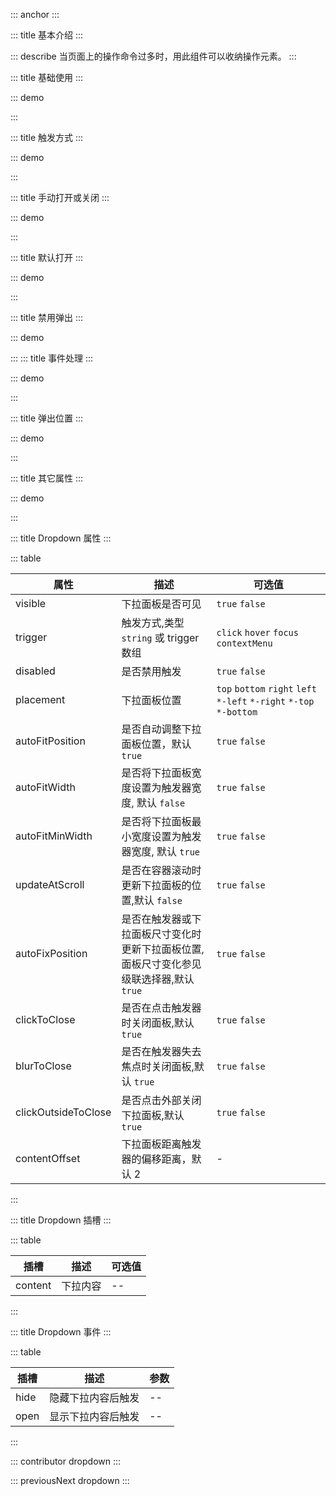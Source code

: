 ::: anchor
:::

::: title 基本介绍
:::

::: describe 当页面上的操作命令过多时，用此组件可以收纳操作元素。
:::

::: title 基础使用
:::

::: demo

<template>
  <lay-dropdown>
    <lay-button type="primary">下拉菜单</lay-button>
    <template #content>
        <lay-dropdown-menu>
          <lay-dropdown-menu-item>选项一</lay-dropdown-menu-item>
          <lay-dropdown-menu-item>选项二</lay-dropdown-menu-item>
          <lay-dropdown-menu-item>选项三</lay-dropdown-menu-item>
        </lay-dropdown-menu>
    </template>
  </lay-dropdown>
</template>

<script>
import { ref } from 'vue'

export default {
  setup() {

    return {
    }
  }
}
</script>

:::

::: title 触发方式
:::

::: demo

<template>
  <lay-dropdown trigger="hover">
    <lay-button>Hover 触发</lay-button>
    <template #content>
        <lay-dropdown-menu>
          <lay-dropdown-menu-item>选项一</lay-dropdown-menu-item>
          <lay-dropdown-menu-item>选项二</lay-dropdown-menu-item>
          <lay-dropdown-menu-item>选项三</lay-dropdown-menu-item>
        </lay-dropdown-menu>
    </template>
  </lay-dropdown>
  &nbsp;&nbsp;
    <lay-dropdown>
    <lay-button>Click 触发</lay-button>
    <template #content>
        <lay-dropdown-menu>
          <lay-dropdown-menu-item>选项一</lay-dropdown-menu-item>
          <lay-dropdown-menu-item>选项二</lay-dropdown-menu-item>
          <lay-dropdown-menu-item>选项三</lay-dropdown-menu-item>
        </lay-dropdown-menu>
    </template>
  </lay-dropdown>
    &nbsp;&nbsp;
    <lay-dropdown trigger="contextMenu">
    <lay-button>contextMenu 触发</lay-button>
    <template #content>
        <lay-dropdown-menu>
          <lay-dropdown-menu-item>选项一</lay-dropdown-menu-item>
          <lay-dropdown-menu-item>选项二</lay-dropdown-menu-item>
          <lay-dropdown-menu-item>选项三</lay-dropdown-menu-item>
        </lay-dropdown-menu>
    </template>
  </lay-dropdown>
        &nbsp;&nbsp;
    <lay-dropdown trigger="focus">
    <lay-input placeholder="Focus 触发"></lay-input>
    <template #content>
        <lay-dropdown-menu>
          <lay-dropdown-menu-item>选项一</lay-dropdown-menu-item>
          <lay-dropdown-menu-item>选项二</lay-dropdown-menu-item>
          <lay-dropdown-menu-item>选项三</lay-dropdown-menu-item>
        </lay-dropdown-menu>
    </template>
  </lay-dropdown>
          &nbsp;&nbsp;
    <lay-dropdown :trigger="['hover','focus','click']">
    <lay-input placeholder="hover focus click"></lay-input>
    <template #content>
        <lay-dropdown-menu>
          <lay-dropdown-menu-item>选项一</lay-dropdown-menu-item>
          <lay-dropdown-menu-item>选项二</lay-dropdown-menu-item>
          <lay-dropdown-menu-item>选项三</lay-dropdown-menu-item>
        </lay-dropdown-menu>
    </template>
  </lay-dropdown>
</template>

<script>
import { ref } from 'vue'

export default {
  setup() {

    return {
    }
  }
}
</script>
:::

::: title 手动打开或关闭
:::

::: demo

<template>
  <lay-button @click="manualRef.open()">打开</lay-button>
  <lay-button @click="manualRef.hide()">关闭</lay-button>
  <br><br>
  <lay-dropdown ref="manualRef" :clickOutsideToClose="false" :clickToClose="false">
    <lay-button type="primary">下拉菜单</lay-button>
    <template #content>
        <lay-dropdown-menu>
          <lay-dropdown-menu-item>选项一</lay-dropdown-menu-item>
          <lay-dropdown-menu-item>选项二</lay-dropdown-menu-item>
          <lay-dropdown-menu-item>选项三</lay-dropdown-menu-item>
        </lay-dropdown-menu>
    </template>
  </lay-dropdown>
</template>

<script>
import { ref } from 'vue'

export default {
  setup() {
    const manualRef = ref()

    return {
      manualRef,
    }
  }
}
</script>

:::

::: title 默认打开
:::

::: demo

<template>
  <lay-dropdown :visible="true" updateAtScroll>
    <lay-button type="primary">下拉菜单</lay-button>
    <template #content>
        <lay-dropdown-menu>
          <lay-dropdown-menu-item>选项一</lay-dropdown-menu-item>
          <lay-dropdown-menu-item>选项二</lay-dropdown-menu-item>
          <lay-dropdown-menu-item>选项三</lay-dropdown-menu-item>
        </lay-dropdown-menu>
    </template>
  </lay-dropdown>
</template>

<script>
import { ref } from 'vue'

export default {
  setup() {

    return {
    }
  }
}
</script>

:::


::: title 禁用弹出
:::

::: demo

<template>
  <lay-dropdown disabled>
    <lay-button type="primary" >禁用弹出</lay-button>
    <template #content>
        <lay-dropdown-menu>
          <lay-dropdown-menu-item>选项一</lay-dropdown-menu-item>
          <lay-dropdown-menu-item>选项二</lay-dropdown-menu-item>
          <lay-dropdown-menu-item>选项三</lay-dropdown-menu-item>
        </lay-dropdown-menu>
    </template>
  </lay-dropdown>
</template>

<script>
import { ref } from 'vue'

export default {
  setup() {

    return {
    }
  }
}
</script>


:::
::: title 事件处理
:::

::: demo

<template>
  <lay-dropdown @open="stat='开启'" @hide="stat='关闭'">
    <lay-button type="primary" >当前状态:{{stat}}</lay-button>
    <template #content>
        <lay-dropdown-menu>
          <lay-dropdown-menu-item>选项一</lay-dropdown-menu-item>
          <lay-dropdown-menu-item>选项二</lay-dropdown-menu-item>
          <lay-dropdown-menu-item>选项三</lay-dropdown-menu-item>
        </lay-dropdown-menu>
    </template>
  </lay-dropdown>
</template>

<script>
import { ref } from 'vue'

export default {
  setup() {
    const stat=ref("关闭")
    return {
      stat
    }
  }
}
</script>

:::

::: title 弹出位置
:::

::: demo

<template>
  <lay-dropdown placement="top-left">
    <lay-button type="primary">topLeft</lay-button>
    <template #content>
      <div style="width:300px;height:200px;"></div> 
    </template>
  </lay-dropdown>
  &nbsp;&nbsp;
  <lay-dropdown placement="top">
    <lay-button type="primary">top</lay-button>
    <template #content>
      <div style="width:300px;height:200px;"></div> 
    </template>
  </lay-dropdown>
  &nbsp;&nbsp;
  <lay-dropdown placement="top-right">
    <lay-button type="primary">topRight</lay-button>
    <template #content>
      <div style="width:300px;height:200px;"></div> 
    </template>
  </lay-dropdown>
  &nbsp;&nbsp;
  <lay-dropdown placement="bottom-left">
    <lay-button type="primary">bottomLeft</lay-button>
    <template #content>
      <div style="width:300px;height:200px;"></div> 
    </template>
  </lay-dropdown>
    &nbsp;&nbsp;
  <lay-dropdown placement="bottom">
    <lay-button type="primary">bottom</lay-button>
    <template #content>
      <div style="width:300px;height:200px;"></div> 
    </template>
  </lay-dropdown>
    &nbsp;&nbsp;
  <lay-dropdown placement="bottom-right">
    <lay-button type="primary">bottomRight</lay-button>
    <template #content>
      <div style="width:300px;height:200px;"></div> 
    </template>
  </lay-dropdown>
  <br><br>
    &nbsp;&nbsp;
  <lay-dropdown placement="right-top">
    <lay-button type="primary">right-top</lay-button>
    <template #content>
      <div style="width:300px;height:200px;"></div> 
    </template>
  </lay-dropdown>
    &nbsp;&nbsp;
  <lay-dropdown placement="right">
    <lay-button type="primary">right</lay-button>
    <template #content>
      <div style="width:300px;height:200px;"></div> 
    </template>
  </lay-dropdown>
    &nbsp;&nbsp;
  <lay-dropdown placement="right-bottom">
    <lay-button type="primary">right-bottom</lay-button>
    <template #content>
      <div style="width:300px;height:200px;"></div> 
    </template>
  </lay-dropdown>
   &nbsp;&nbsp;
    <lay-dropdown placement="left-top">
    <lay-button type="primary">left-top</lay-button>
    <template #content>
      <div style="width:300px;height:200px;"></div> 
    </template>
  </lay-dropdown>
  &nbsp;&nbsp;
  <lay-dropdown placement="left">
    <lay-button type="primary">left</lay-button>
    <template #content>
      <div style="width:300px;height:200px;"></div> 
    </template>
  </lay-dropdown>
  &nbsp;&nbsp;
  <lay-dropdown placement="left-bottom">
    <lay-button type="primary">left-bottom</lay-button>
    <template #content>
      <div style="width:300px;height:200px;"></div> 
    </template>
  </lay-dropdown>
</template>

<script>
import { ref } from 'vue'

export default {
  setup() {

    const btnSize = ref('')
    const toogleSize = () => {
      btnSize.value =  btnSize.value ? '' : 'lg'
    }

    return {
      btnSize,
      toogleSize
    }
  }
}
</script>

:::

::: title 其它属性
:::

::: demo

<template>
   <lay-dropdown placement="bottom-left" autoFitWidth>
    <lay-button type="primary">autoFitWidth</lay-button>
    <template #content>
      <lay-dropdown-menu>
        <lay-dropdown-menu-item>选项一</lay-dropdown-menu-item>
        <lay-dropdown-menu-item>选项二1111111111111111111111</lay-dropdown-menu-item>
        <lay-dropdown-menu-item>选项三</lay-dropdown-menu-item>
      </lay-dropdown-menu>
    </template>
  </lay-dropdown>
  &nbsp;&nbsp;
  <lay-dropdown placement="bottom-left" :autoFitMinWidth="false">
    <lay-button type="primary">关闭 autoFitMinWidth</lay-button>
    <template #content>
      <lay-dropdown-menu>
        <lay-dropdown-menu-item>选项一</lay-dropdown-menu-item>
        <lay-dropdown-menu-item>选项二111111111</lay-dropdown-menu-item>
        <lay-dropdown-menu-item>选项三</lay-dropdown-menu-item>
      </lay-dropdown-menu> 
    </template>
  </lay-dropdown>
    &nbsp;&nbsp;
  <lay-dropdown placement="bottom-left" updateAtScroll>
    <lay-button type="primary">updateAtScroll</lay-button>
    <template #content>
      <lay-dropdown-menu>
        <lay-dropdown-menu-item>选项一</lay-dropdown-menu-item>
        <lay-dropdown-menu-item>选项二111111111</lay-dropdown-menu-item>
        <lay-dropdown-menu-item>选项三</lay-dropdown-menu-item>
      </lay-dropdown-menu> 
    </template>
  </lay-dropdown>
      &nbsp;&nbsp;
  <lay-dropdown placement="bottom-left" updateAtScroll :contentOffset="8">
    <lay-button type="primary">contentOffset: 8px</lay-button>
    <template #content>
      <lay-dropdown-menu>
        <lay-dropdown-menu-item>选项一</lay-dropdown-menu-item>
        <lay-dropdown-menu-item>选项二</lay-dropdown-menu-item>
        <lay-dropdown-menu-item>选项三</lay-dropdown-menu-item>
      </lay-dropdown-menu> 
    </template>
  </lay-dropdown>
      &nbsp;&nbsp;
      <br><br>
  <lay-button  @click="triggerHeight += 100">改变触发器尺寸</lay-button>
  <lay-button  @click="contentHeight += 100">改变面板尺寸</lay-button>
  <br><br>
  <lay-dropdown placement="bottom-left" trigger="focus" :autoFitPosition="true" :autoFixPosition="true" :blurToClose="false" :clickOutsideToClose="false">
    <lay-input placeholder="autoFixPosition" :style="{height: triggerHeight + 'px'}"></lay-input>
    <template #content>
     <div :style="{width:'350px', height: contentHeight + 'px'}"></div>
    </template>
  </lay-dropdown>
</template>

<script>
import { ref, computed } from 'vue'

export default {
  setup() {

    const btnSize = ref('')
    const toogleSize = () => {
      btnSize.value =  btnSize.value ? '' : 'lg'
    }

    const triggerHeight = ref(100)
    const contentHeight = ref(200)

    return {
      btnSize,
      toogleSize,
      triggerWidth,
      triggerStyle,
    }
  }
}
</script>

:::

::: title Dropdown 属性
:::

::: table

| 属性    | 描述     | 可选值          |
| ------- | -------- | --------------- |
| visible | 下拉面板是否可见 |`true` `false`|
| trigger | 触发方式,类型 `string` 或 trigger 数组  | `click` `hover` `focus` `contextMenu` |
| disabled | 是否禁用触发 | `true` `false` |
| placement | 下拉面板位置 |`top` `bottom` `right` `left` `*-left` `*-right` `*-top` `*-bottom`|
| autoFitPosition| 是否自动调整下拉面板位置，默认 `true` |`true` `false` | 
| autoFitWidth | 是否将下拉面板宽度设置为触发器宽度, 默认 `false` |`true` `false` |
| autoFitMinWidth | 是否将下拉面板最小宽度设置为触发器宽度, 默认 `true` |`true` `false` |
| updateAtScroll | 是否在容器滚动时更新下拉面板的位置,默认 `false` | `true` `false` |
| autoFixPosition | 是否在触发器或下拉面板尺寸变化时更新下拉面板位置,<br>面板尺寸变化参见级联选择器,默认 `true` |`true` `false` |
| clickToClose | 是否在点击触发器时关闭面板,默认 `true` |`true` `false`|
| blurToClose | 是否在触发器失去焦点时关闭面板,默认 `true` |`true` `false`|
| clickOutsideToClose| 是否点击外部关闭下拉面板,默认 `true`|`true` `false`|
| contentOffset | 下拉面板距离触发器的偏移距离，默认 2| -| 


:::

::: title Dropdown 插槽
:::

::: table

| 插槽    | 描述     | 可选值 |
| ------- | -------- | ------ |
| content | 下拉内容 | --     |

:::

 
::: title Dropdown 事件
:::

::: table

| 插槽    | 描述     | 参数 |
| ------- | -------- | ------ |
| hide | 隐藏下拉内容后触发 | --     |
| open | 显示下拉内容后触发 | --     |

:::


::: contributor dropdown
:::

::: previousNext dropdown
:::